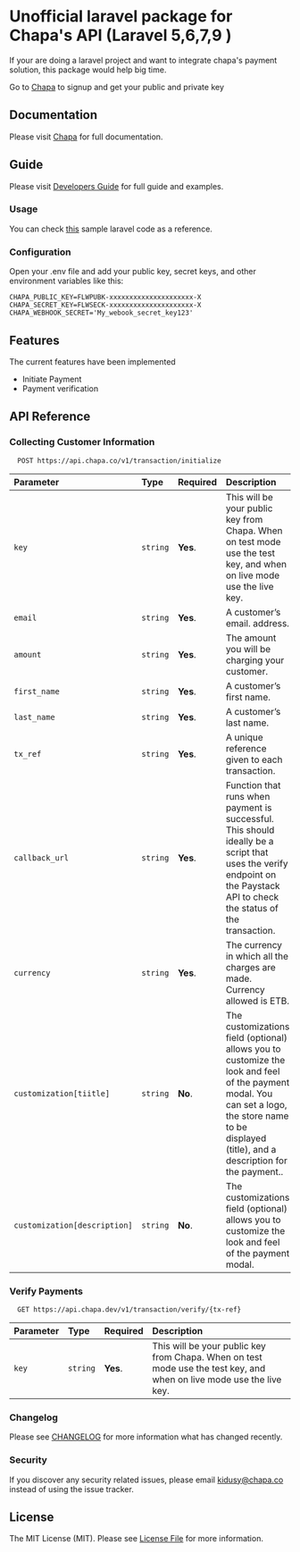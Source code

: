 # Unofficial laravel package for Chapa's API (Laravel 5,6,7,9 )

If your are doing a laravel project and want to integrate chapa's payment
solution, this package would help big time.

Go to [Chapa](https://dashboard.chapa.co/) to signup and get your public and private key

## Documentation

Please visit [Chapa](https://developer.chapa.co/docs/accept-payments/) for full documentation.

## Guide

Please visit [Developers Guide](https://developer.chapa.co/laravel-sdk/) for full guide and examples.

### Usage

You can check [this](https://github.com/Chapa-Et/sdk-examples/tree/master/chapa-laravel-example) sample laravel code as a reference.

### Configuration

Open your .env file and add your public key, secret keys, and other environment variables like this:

```
CHAPA_PUBLIC_KEY=FLWPUBK-xxxxxxxxxxxxxxxxxxxxx-X
CHAPA_SECRET_KEY=FLWSECK-xxxxxxxxxxxxxxxxxxxxx-X
CHAPA_WEBHOOK_SECRET='My_webook_secret_key123'
```

## Features

The current features have been implemented

- Initiate Payment
- Payment verification

## API Reference

### Collecting Customer Information

```https
  POST https://api.chapa.co/v1/transaction/initialize
```

| Parameter                    | Type     | Required | Description                                                                                                                                                                                         |
| :--------------------------- | :------- | :------- | :-------------------------------------------------------------------------------------------------------------------------------------------------------------------------------------------------- |
| `key`                        | `string` | **Yes**. | This will be your public key from Chapa. When on test mode use the test key, and when on live mode use the live key.                                                                                |
| `email`                      | `string` | **Yes**. | A customer’s email. address.                                                                                                                                                                        |
| `amount`                     | `string` | **Yes**. | The amount you will be charging your customer.                                                                                                                                                      |
| `first_name`                 | `string` | **Yes**. | A customer’s first name.                                                                                                                                                                            |
| `last_name`                  | `string` | **Yes**. | A customer’s last name.                                                                                                                                                                             |
| `tx_ref`                     | `string` | **Yes**. | A unique reference given to each transaction.                                                                                                                                                       |
| `callback_url`               | `string` | **Yes**. | Function that runs when payment is successful. This should ideally be a script that uses the verify endpoint on the Paystack API to check the status of the transaction.                            |
| `currency`                   | `string` | **Yes**. | The currency in which all the charges are made. Currency allowed is ETB.                                                                                                                            |
| `customization[tiitle] `     | `string` | **No**.  | The customizations field (optional) allows you to customize the look and feel of the payment modal. You can set a logo, the store name to be displayed (title), and a description for the payment.. |
| `customization[description]` | `string` | **No**.  | The customizations field (optional) allows you to customize the look and feel of the payment modal.                                                                                                 |

### Verify Payments

```https
  GET https://api.chapa.dev/v1/transaction/verify/{tx-ref}
```

| Parameter | Type     | Required | Description                                                                                                          |
| :-------- | :------- | :------- | :------------------------------------------------------------------------------------------------------------------- |
| `key`     | `string` | **Yes**. | This will be your public key from Chapa. When on test mode use the test key, and when on live mode use the live key. |

### Changelog

Please see [CHANGELOG](CHANGELOG.md) for more information what has changed recently.

### Security

If you discover any security related issues, please email kidusy@chapa.co instead of using the issue tracker.

## License

The MIT License (MIT). Please see [License File](LICENSE.md) for more information.

